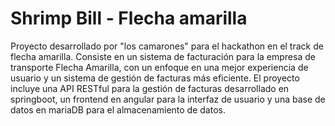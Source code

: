 # Shrimp Bill - Flecha amarilla
Proyecto desarrollado por "los camarones" para el hackathon en el track de flecha amarilla. Consiste en un sistema de facturación para la empresa de transporte Flecha Amarilla, con un enfoque en una mejor experiencia de usuario y un sistema de gestión de facturas más eficiente. El proyecto incluye una API RESTful para la gestión de facturas desarrollado en springboot, un frontend en angular para la interfaz de usuario y una base de datos en mariaDB para el almacenamiento de datos.
